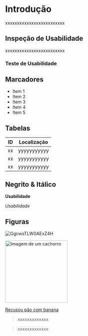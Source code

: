 # Introdução
xxxxxxxxxxxxxxxxxxxxxxxxx

## Inspeção de Usabilidade
xxxxxxxxxxxxxxxxxxxxxxxxx

### Teste de Usabilidade

## Marcadores
- Item 1
- Item 2
- Item 3
- Item 4
- Item 5

## Tabelas
|ID|Localização|
|--|-----------|
|xx|yyyyyyyyyyy|
|xx|yyyyyyyyyyy|
|xx|yyyyyyyyyyy|

## Negrito & Itálico
**Usabilidade**

_Usabilidade_

## Figuras
![GgcwsTLW0AExZ4H](https://github.com/user-attachments/assets/94f9f667-59f3-4804-808c-55ac700ba5c7)


<img src="https://github.com/user-attachments/assets/94f9f667-59f3-4804-808c-55ac700ba5c7" alt="Imagem de um cachorro" width="200">

[Recusou pão com banana](https://github.com/user-attachments/assets/94f9f667-59f3-4804-808c-55ac700ba5c7)

> xxxxxxxxxxxxx

> xxxxxxxxxxxxx
